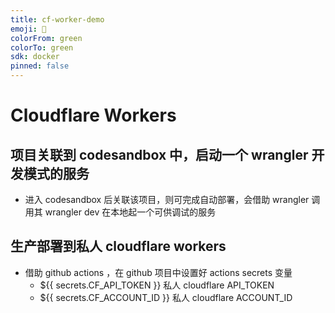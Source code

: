 ```yaml
---
title: cf-worker-demo
emoji: 👀
colorFrom: green
colorTo: green
sdk: docker
pinned: false
---
```


# Cloudflare Workers

## 项目关联到 codesandbox 中，启动一个 wrangler 开发模式的服务

- 进入 codesandbox 后关联该项目，则可完成自动部署，会借助 wrangler 调用其 wrangler dev 在本地起一个可供调试的服务

## 生产部署到私人 cloudflare workers

- 借助 github actions ，在 github 项目中设置好 actions secrets 变量
  - ${{ secrets.CF_API_TOKEN }} 私人 cloudflare API_TOKEN
  - ${{ secrets.CF_ACCOUNT_ID }} 私人 cloudflare ACCOUNT_ID